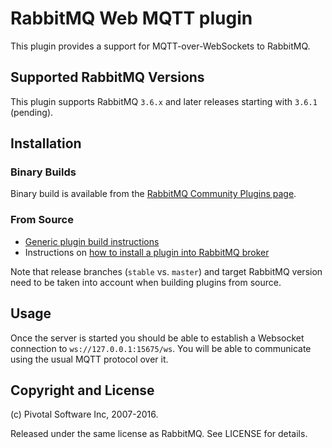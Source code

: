 # RabbitMQ Web MQTT plugin


This plugin provides a support for MQTT-over-WebSockets to
RabbitMQ.


## Supported RabbitMQ Versions

This plugin supports RabbitMQ `3.6.x` and later releases starting with `3.6.1` (pending).


## Installation

### Binary Builds

Binary build is available from the [RabbitMQ Community Plugins page](http://www.rabbitmq.com/community-plugins.html).

### From Source

 * [Generic plugin build instructions](http://www.rabbitmq.com/plugin-development.html)
 * Instructions on [how to install a plugin into RabbitMQ broker](http://www.rabbitmq.com/plugins.html#installing-plugins)

Note that release branches (`stable` vs. `master`) and target RabbitMQ version need to be taken into account
when building plugins from source.


## Usage

Once the server is started you should be able to establish a Websocket
connection to `ws://127.0.0.1:15675/ws`. You will be able to communicate using the
usual MQTT protocol over it.


## Copyright and License

(c) Pivotal Software Inc, 2007-2016.

Released under the same license as RabbitMQ. See LICENSE for details.
